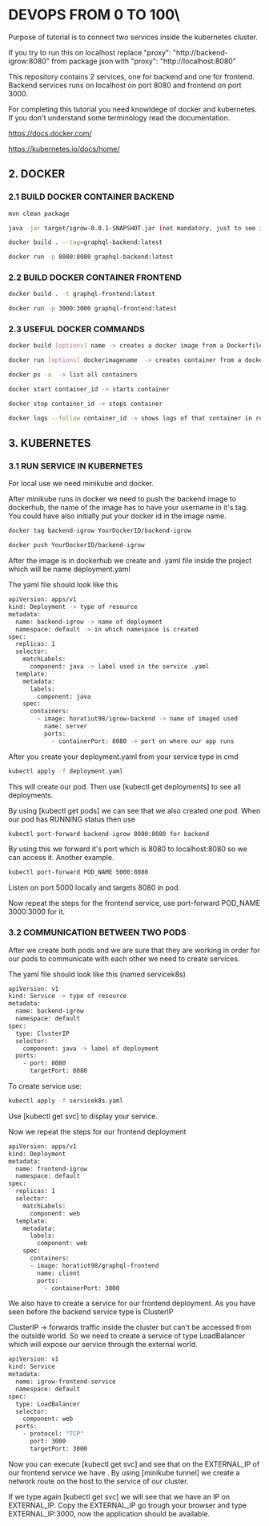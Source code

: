 # DEVOPS FROM 0 TO 100\

Purpose of tutorial is to connect two services inside the kubernetes cluster.

If you try to run this on localhost replace "proxy": "http://backend-igrow:8080" from package json with "proxy": "http://localhost:8080"

This repository contains 2 services, one for backend and one for frontend.
Backend services runs on localhost on port 8080 and frontend on port 3000.

For completing this tutorial you need knowldege of docker and kubernetes. If you don't understand some terminology read the documentation.

https://docs.docker.com/

https://kubernetes.io/docs/home/

## 2. DOCKER
### 2.1 BUILD DOCKER CONTAINER BACKEND

```bash
mvn clean package

java -jar target/igrow-0.0.1-SNAPSHOT.jar (not mandatory, just to see if the app runs)

docker build . --tag=graphql-backend:latest

docker run -p 8080:8080 graphql-backend:latest
```
### 2.2 BUILD DOCKER CONTAINER FRONTEND
```bash
docker build . -t graphql-frontend:latest 

docker run -p 3000:3000 graphql-frontend:latest
```

### 2.3 USEFUL DOCKER COMMANDS
```bash
docker build [options] name -> creates a docker image from a Dockerfile with name choosed by you

docker run [options] dockerimagename  -> creates container from a docker image

docker ps -a  -> list all containers

docker start container_id -> starts container

docker stop container_id -> stops container

docker logs --follow container_id -> shows logs of that container in real time
```

## 3. KUBERNETES
### 3.1 RUN SERVICE IN KUBERNETES
For local use we need minikube and docker. 

After minikube runs in docker we need to push the backend image to dockerhub, the name of the image has to have your username in it's tag.
You could have also initially put your docker id in the image name.

```bash
docker tag backend-igrow YourDockerID/backend-igrow

docker push YourDockerID/backend-igrow
```

After the image is in dockerhub we create and .yaml file inside the project which will be name deployment.yaml

The yaml file should look like this

```bash
apiVersion: apps/v1
kind: Deployment -> type of resource
metadata:
  name: backend-igrow -> name of deployment
  namespace: default -> in which namespace is created
spec:
  replicas: 1
  selector:
    matchLabels:
      component: java -> label used in the service .yaml
  template:
    metadata:
      labels:
        component: java
    spec:
      containers:
        - image: horatiut98/igrow-backend -> name of imaged used
          name: server
          ports:
            - containerPort: 8080 -> port on where our app runs
```

After you create your deployment.yaml from your service type in cmd

```bash
kubectl apply -f deployment.yaml
```
This will create our pod.
Then use [kubectl get deployments] to see all deployments.

By using [kubectl get pods] we can see that we also created one pod. When our pod has RUNNING status then use 

```bash
kubectl port-forward backend-igrow 8080:8080 for backend
```

By using this we forward it's port which is 8080 to localhost:8080 so we can access it.
Another example.

```bash
kubectl port-forward POD_NAME 5000:8080
```

Listen on port 5000 locally and targets 8080 in pod.

Now repeat the steps for the frontend service, use port-forward POD_NAME 3000:3000 for it.

### 3.2 COMMUNICATION BETWEEN TWO PODS

After we create both pods and we are sure that they are working in order for our pods to communicate with each other we need to create services.

The yaml file should look like this (named servicek8s)

```bash
apiVersion: v1
kind: Service -> type of resource
metadata:
  name: backend-igrow
  namespace: default
spec:
  type: ClusterIP 
  selector:
    component: java -> label of deployment 
  ports:
    - port: 8080
      targetPort: 8080
```

To create service use: 
```bash
kubectl apply -f servicek8s.yaml
```

Use [kubectl get svc] to display your service.

Now we repeat the steps for our frontend deployment

```bash
apiVersion: apps/v1
kind: Deployment
metadata:
  name: frontend-igrow
  namespace: default
spec:
  replicas: 1
  selector:
    matchLabels:
      component: web
  template:
    metadata:
      labels:
        component: web
    spec:
      containers:
      - image: horatiut98/graphql-frontend	
        name: client
        ports: 
          - containerPort: 3000
```

We also have to create a service for our frontend deployment. As you have seen before the backend service type is ClusterIP

ClusterIP -> forwards traffic inside the cluster but can't be accessed from the outside world. So we need to create a service of type LoadBalancer which will expose our service through the external world.

```bash
apiVersion: v1
kind: Service
metadata:
  name: igrow-frontend-service
  namespace: default
spec:
  type: LoadBalancer
  selector:
    component: web
  ports:
    - protocol: "TCP"
      port: 3000
      targetPort: 3000
```

Now you can execute [kubectl get svc] and see that on the EXTERNAL_IP of our frontend service we have <pending>. By using [minikube tunnel] we create a network route on the host to the service of our cluster.

If we type again [kubectl get svc] we will see that we have an IP on EXTERNAL_IP. Copy the EXTERNAL_IP go trough your browser and type EXTERNAL_IP:3000, now the application should be available.





